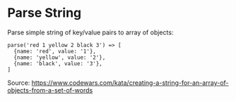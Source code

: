 # Parse String

Parse simple string of key/value pairs to array of objects:

```
parse('red 1 yellow 2 black 3') => [
  {name: 'red', value: '1'},
  {name: 'yellow', value: '2'},
  {name: 'black', value: '3'},
]
```

Source: https://www.codewars.com/kata/creating-a-string-for-an-array-of-objects-from-a-set-of-words
